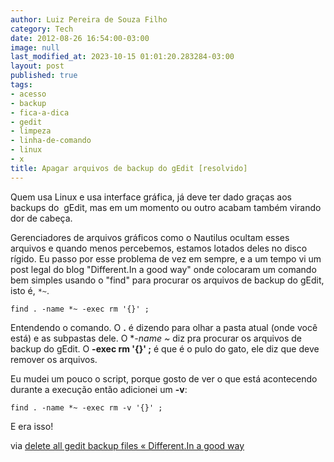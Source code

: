 ```yaml
---
author: Luiz Pereira de Souza Filho
category: Tech
date: 2012-08-26 16:54:00-03:00
image: null
last_modified_at: 2023-10-15 01:01:20.283284-03:00
layout: post
published: true
tags:
- acesso
- backup
- fica-a-dica
- gedit
- limpeza
- linha-de-comando
- linux
- x
title: Apagar arquivos de backup do gEdit [resolvido]
---
```


Quem usa Linux e usa interface gráfica, já deve ter dado graças aos backups do  gEdit, mas em um momento ou outro acabam também virando dor de cabeça.

Gerenciadores de arquivos gráficos como o Nautilus ocultam esses arquivos e quando menos percebemos, estamos lotados deles no disco rígido. Eu passo por esse problema de vez em sempre, e a um tempo vi um post legal do blog "Different.In a good way" onde colocaram um comando bem simples usando o "find" para procurar os arquivos de backup do gEdit, isto é, `*~`.

`find . -name *~ -exec rm '{}' ;`

Entendendo o comando. O **.** é dizendo para olhar a pasta atual (onde você está) e as subpastas dele. O **-name *~** diz pra procurar os arquivos de backup do gEdit. O **-exec rm '{}' ;** é que é o pulo do gato, ele diz que deve remover os arquivos.

Eu mudei um pouco o script, porque gosto de ver o que está acontecendo durante a execução então adicionei um **-v**:

`find . -name *~ -exec rm -v '{}' ;`

E era isso!

via [delete all gedit backup files « Different.In a good way](https://paragasu.wordpress.com/2008/11/18/delete-all-gedit-backup-files/)
